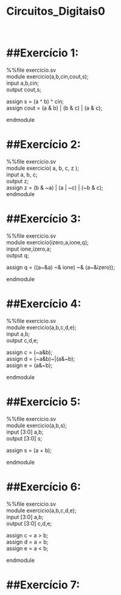 # Circuitos_Digitais0

<br>

##Exercício 1:
=
%%file exercicio.sv
<br>
module exercicio(a,b,cin,cout,s);
<br>
  input a,b,cin;
  <br>
  output cout,s;

  assign s = (a ^ b) ^ cin;
  <br>
  assign cout = (a & b) | (b & c) | (a & c);

endmodule

##Exercício 2:
=

%%file exercicio.sv
<br>
module exercicio( a, b, c, z );
<br>
  input a, b, c;
  <br>
  output z;
  <br>
  assign z = (b & ~a) | (a | ~c) | (~b & c);
<br>
endmodule

##Exercício 3:
=

%%file exercicio.sv
<br>
module exercicio(izero,a,ione,q);
<br>
  input ione,izero,a;
  <br>
  output q;
  <br>

  assign q = ((a~&a) ~& ione) ~& (a~&izero)); 
  <br>

endmodule

##Exercício 4:
=
%%file exercicio.sv
<br>
module exercicio(a,b,c,d,e);
<br>
  input a,b;
  <br>
  output c,d,e;
  <br>

  assign c = (~a&b);
  <br>
  assign d = (~a&b)~|(a&~b);
  <br>
  assign e = (a&~b);
  <br>

endmodule

##Exercício 5:
=

%%file exercicio.sv
<br>
module exercicio(a,b,s);
<br>
  input [3:0] a,b;
  <br>
  output [3:0] s;
  <br>

  assign s = (a + b);
  <br>

endmodule

##Exercício 6:
=

%%file exercicio.sv
<br>
module exercicio(a,b,c,d,e);
<br>
  input [3:0] a,b;
  <br>
  output [3:0] c,d,e;
  <br>

  assign c = a > b;
  <br>
  assign d = a = b;
  <br>
  assign e = a < b;
  <br>

endmodule

##Exercício 7:
=


